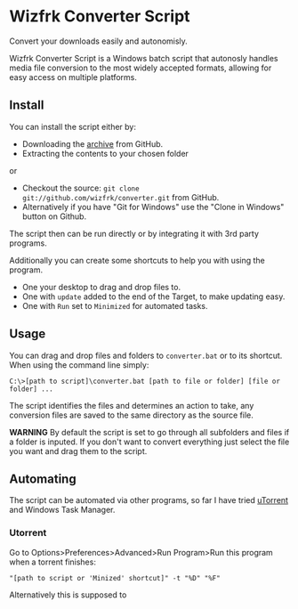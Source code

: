 # Wizfrk Converter Script

Convert your downloads easily and autonomisly.

Wizfrk Converter Script is a Windows batch script that autonosly handles media file conversion to the most widely accepted formats, allowing for easy access on multiple platforms.

## Install
You can install the script either by:

* Downloading the [archive](https://github.com/wizfrk/converter/archive/master) from GitHub.
* Extracting the contents to your chosen folder

or

* Checkout the source: `git clone git://github.com/wizfrk/converter.git` from GitHub.
* Alternatively if you have  "Git for Windows" use the "Clone in Windows" button on Github.

The script then can be run directly or by integrating it with 3rd party programs.

Additionally you can create some shortcuts to help you with using the program.

* One your desktop to drag and drop files to.
* One with `update` added to the end of the Target, to make updating easy.
* One with `Run` set to `Minimized` for automated tasks.

## Usage

You can drag and drop files and folders to `converter.bat` or to its shortcut. When using the command line simply:

`C:\>[path to script]\converter.bat [path to file or folder] [file or folder] ...`

The script identifies the files and determines an action to take, any conversion files are saved to the same directory as the source file.

**WARNING** By default the script is set to go through all subfolders and files if a folder is inputed. If you don't want to convert everything just select the file you want and drag them to the script.

## Automating

The script can be automated via other programs, so far I have tried [uTorrent](http://www.utorrent.com/) and Windows Task Manager.

### Utorrent
Go to Options>Preferences>Advanced>Run Program>Run this program when a torrent finishes:

`"[path to script or 'Minized' shortcut]" -t "%D" "%F"`

Alternatively this is supposed to
